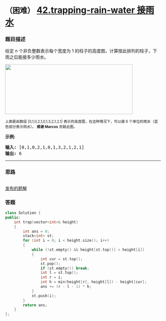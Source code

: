 # `（困难）` [42.trapping-rain-water 接雨水](https://leetcode-cn.com/problems/trapping-rain-water/)

### 题目描述
<p>给定&nbsp;<em>n</em> 个非负整数表示每个宽度为 1 的柱子的高度图，计算按此排列的柱子，下雨之后能接多少雨水。</p>
<p><img style="height: 161px; width: 412px;" src="https://assets.leetcode-cn.com/aliyun-lc-upload/uploads/2018/10/22/rainwatertrap.png"></p>
<p><small>上面是由数组 [0,1,0,2,1,0,1,3,2,1,2,1] 表示的高度图，在这种情况下，可以接 6 个单位的雨水（蓝色部分表示雨水）。&nbsp;<strong>感谢 Marcos</strong> 贡献此图。</small></p>
<p><strong>示例:</strong></p>
<pre><strong>输入:</strong> [0,1,0,2,1,0,1,3,2,1,2,1]
<strong>输出:</strong> 6</pre>

---
### 思路
```

```

[发布的题解](https://leetcode-cn.com/problems/trapping-rain-water/solution/42-by-ikaruga/)

### 答题
``` C++
class Solution {
public:
    int trap(vector<int>& height)
    {
        int ans = 0;
        stack<int> st;
        for (int i = 0; i < height.size(); i++)
        {
            while (!st.empty() && height[st.top()] < height[i])
            {
                int cur = st.top();
                st.pop();
                if (st.empty()) break;
                int l = st.top();
                int r = i;
                int h = min(height[r], height[l]) - height[cur];
                ans += (r - l - 1) * h;
            }
            st.push(i);
        }
        return ans;
    }
};
```
